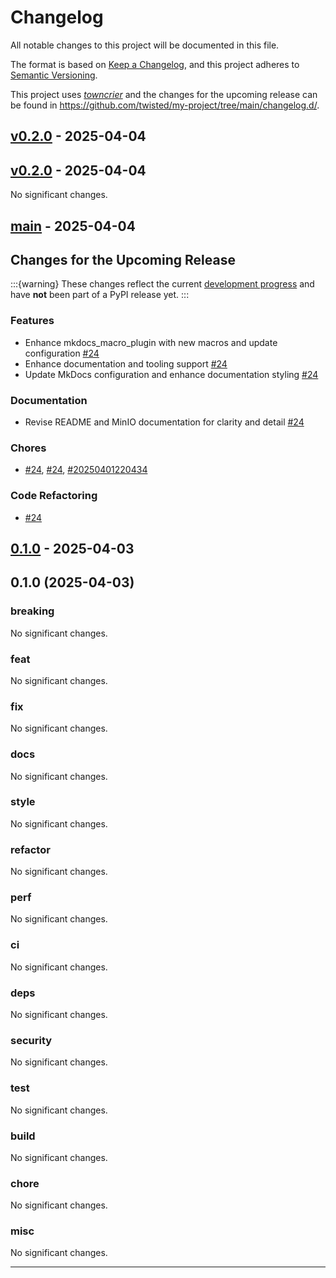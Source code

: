 # Changelog

All notable changes to this project will be documented in this file.

The format is based on [Keep a Changelog](https://keepachangelog.com/en/1.0.0/), and this project adheres to [Semantic Versioning](https://semver.org/spec/v2.0.0.html).

This project uses [*towncrier*](https://towncrier.readthedocs.io/) and the changes for the upcoming release can be found in <https://github.com/twisted/my-project/tree/main/changelog.d/>.

<!-- towncrier release notes start -->

## [v0.2.0](https://github.com/bossjones/codegen-lab/tree/v0.2.0) - 2025-04-04

## [v0.2.0](https://github.com/bossjones/codegen-lab/tree/v0.2.0) - 2025-04-04
No significant changes.

## [main](https://github.com/bossjones/codegen-lab/tree/main) - 2025-04-04

## Changes for the Upcoming Release

:::{warning}
These changes reflect the current [development progress](https://github.com/bossjones/codegen-lab/tree/main) and have **not** been part of a PyPI release yet.
:::


### Features

- Enhance mkdocs_macro_plugin with new macros and update configuration
  [#24](https://github.com/bossjones/codegen-lab/pull/24)
- Enhance documentation and tooling support
  [#24](https://github.com/bossjones/codegen-lab/pull/24)
- Update MkDocs configuration and enhance documentation styling
  [#24](https://github.com/bossjones/codegen-lab/pull/24)


### Documentation

- Revise README and MinIO documentation for clarity and detail
  [#24](https://github.com/bossjones/codegen-lab/pull/24)


### Chores

-
  [#24](https://github.com/bossjones/codegen-lab/pull/24),
  [#24](https://github.com/bossjones/codegen-lab/pull/24),
  [#20250401220434](https://github.com/bossjones/codegen-lab/pull/20250401220434)


### Code Refactoring

-
  [#24](https://github.com/bossjones/codegen-lab/pull/24)

## [0.1.0](https://github.com/bossjones/codegen-lab/tree/0.1.0) - 2025-04-03

## 0.1.0 (2025-04-03)

### breaking


No significant changes.

### feat


No significant changes.

### fix


No significant changes.

### docs


No significant changes.

### style


No significant changes.

### refactor


No significant changes.

### perf


No significant changes.

### ci


No significant changes.

### deps


No significant changes.

### security


No significant changes.

### test


No significant changes.

### build


No significant changes.

### chore


No significant changes.

### misc


No significant changes.

---

